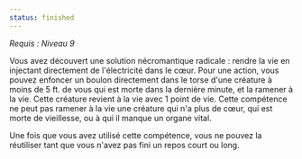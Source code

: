 ```yaml
---
status: finished
---
```

*Requis : Niveau 9*

Vous avez découvert une solution nécromantique radicale : rendre la vie en injectant directement de l'électricité dans le cœur. Pour une action, vous pouvez enfoncer un boulon directement dans le torse d'une créature à moins de 5 ft. de vous qui est morte dans la dernière minute, et la ramener à la vie. Cette créature revient à la vie avec 1 point de vie. Cette compétence ne peut pas ramener à la vie une créature qui n'a plus de cœur, qui est morte de vieillesse, ou à qui il manque un organe vital.

Une fois que vous avez utilisé cette compétence, vous ne pouvez la réutiliser tant que vous n'avez pas fini un repos court ou long.